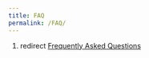 ```yaml
---
title: FAQ
permalink: /FAQ/
---
```


1.  redirect [Frequently Asked Questions](/Frequently_Asked_Questions "wikilink")
